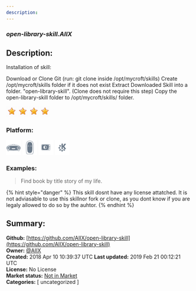 ```yaml
---
description: 
---
```


### _open-library-skill.AIIX_  
## Description:  
Installation of skill:

Download or Clone Git (run: git clone  inside /opt/mycroft/skills)
Create /opt/mycroft/skills folder if it does not exist
Extract Downloaded Skill into a folder. "open-library-skill". (Clone does not require this step)
Copy the open-library-skill folder to /opt/mycroft/skills/ folder.
  
![](../.gitbook/assets/star.png)![](../.gitbook/assets/star.png)![](../.gitbook/assets/star.png)![](../.gitbook/assets/star.png)  
### Platform:  
 ![Mark I](../.gitbook/assets/mark-1-icon.png)  ![Mark II](../.gitbook/assets/mark-2-icon.png)  ![Picroft](../.gitbook/assets/picroft-icon.png)  ![plasmoid](../.gitbook/assets/kde.png)   
### Examples:  
> Find book by title story of my life.  
  
{% hint style="danger" %}
This skill dosnt have any license attatched. It is not adviasable to use this skillnor fork or clone, as you dont know if you are legaly allowed to do so by the auhtor.
{% endhint %}
  
## Summary:  
**Github:** [https://github.com/AIIX/open-library-skill](https://github.com/AIIX/open-library-skill)  
**Owner:** [@AIIX](https://github.com/AIIX)  
**Created:** 2018 Apr 10 10:39:37 UTC  **Last updated:** 2019 Feb 21 00:12:21 UTC  
**License:** No License  
**Market status:** [Not in Market](https://market.mycroft.ai/skill/)  
**Categories:** [ uncategorized ]   
